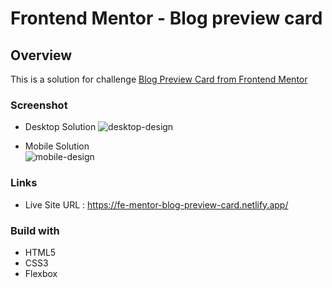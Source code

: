 # Frontend Mentor - Blog preview card

## Overview

This is a solution for challenge [Blog Preview Card from Frontend Mentor](https://www.frontendmentor.io/challenges/blog-preview-card-ckPaj01IcS)

### Screenshot

- Desktop Solution
  ![desktop-design](/assets/images/fe-mentor-blog-preview-card-desktop-solution.png)

- Mobile Solution <br />
  ![mobile-design](/assets/images/fe-mentor-blog-preview-card-mobile-solution.png)

### Links

- Live Site URL : https://fe-mentor-blog-preview-card.netlify.app/

### Build with

- HTML5
- CSS3
- Flexbox
